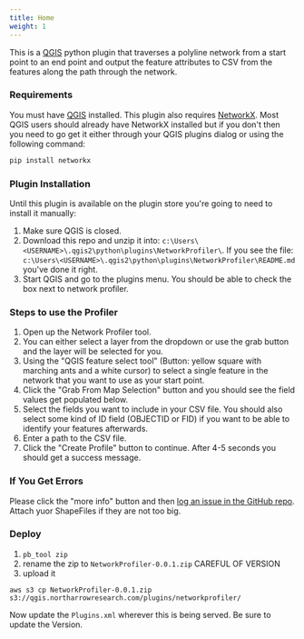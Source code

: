 ```yaml
---
title: Home
weight: 1
---
```


This is a [QGIS](git@github.com:Riverscapes/NetworkProfiler.git) python plugin that traverses a polyline network from a start point to an end point and output the feature attributes to CSV from the features along the path through the network.

### Requirements

You must have [QGIS](git@github.com:Riverscapes/NetworkProfiler.git) installed. This plugin also requires [NetworkX](https://networkx.github.io/documentation/stable/index.html). Most QGIS users should already have NetworkX installed but if you don't then you need to go get it either through your QGIS plugins dialog or using the following command:

``` bash
pip install networkx
```

### Plugin Installation

Until this plugin is available on the plugin store you're going to need to install it manually:

1. Make sure QGIS is closed.
2. Download this repo and unzip it into: `c:\Users\<USERNAME>\.qgis2\python\plugins\NetworkProfiler\`. If you see the file: `c:\Users\<USERNAME>\.qgis2\python\plugins\NetworkProfiler\README.md` you've done it right.
3. Start QGIS and go to the plugins menu. You should be able to check the box next to network profiler.

### Steps to use the Profiler

1. Open up the Network Profiler tool.
2. You can either select a layer from the dropdown or use the grab button and the layer will be selected for you.
3. Using the "QGIS feature select tool" (Button: yellow square with marching ants and a white cursor) to select a single feature in the network that you want to use as your start point.
4. Click the "Grab From Map Selection" button and you should see the field values get populated below.
5. Select the fields you want to include in your CSV file. You should also select some kind of ID field (OBJECTID or FID) if you want to be able to identify your features afterwards.
6. Enter a path to the CSV file.
6. Click the "Create Profile" button to continue. After 4-5 seconds you should get a success message.

### If You Get Errors

Please click the "more info" button and then [log an issue in the GitHub repo](https://github.com/Riverscapes/NetworkProfiler/issues). Attach yuor ShapeFiles if they are not too big.

### Deploy

1. `pb_tool zip`
2. rename the zip to `NetworkProfiler-0.0.1.zip` CAREFUL OF VERSION
3. upload it

```
aws s3 cp NetworkProfiler-0.0.1.zip s3://qgis.northarrowresearch.com/plugins/networkprofiler/
```

Now update the `Plugins.xml` wherever this is being served. Be sure to update the Version.